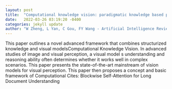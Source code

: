 ```yaml
---
layout: post
title:  "Computational knowledge vision: paradigmatic knowledge based prescriptive learning and reasoning for perception and vision"
date:   2022-03-26 03:19:20 -0400
categories: jekyll update
author: "W Zheng, L Yan, C Gou, FY Wang - Artificial Intelligence Review, 2022"
---
```

This paper outlines a novel advanced framework that combines structurized knowledge and visual modelsComputational Knowledge Vision. In advanced studies of image and visual perception, a visual model s understanding and reasoning ability often determines whether it works well in complex scenarios. This paper presents the state-of-the-art mainstream of vision models for visual perception. This paper then proposes a concept and basic framework of Computational Cites: Blockwise Self-Attention for Long Document Understanding